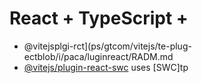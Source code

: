 # React + TypeScript + 

- @vitejsplgi-rct](ps/gtcom/vitejs/te-plug-ectblob/i/paca/luginreact/RADM.md 
- [@vitejs/plugin-react-swc](https://github.com/vitejs/vite-plgin-react-swc) uses [SWC]tp

